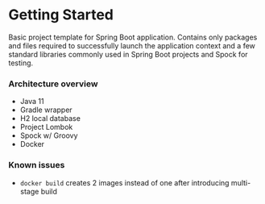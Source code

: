 # Getting Started
Basic project template for Spring Boot application. Contains only packages and files required to successfully launch the
application context and a few standard libraries commonly used in Spring Boot projects and Spock for testing.

### Architecture overview

* Java 11
* Gradle wrapper
* H2 local database
* Project Lombok
* Spock w/ Groovy
* Docker

### Known issues

 * `docker build` creates 2 images instead of one after introducing multi-stage build
